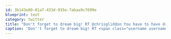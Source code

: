 ```yaml
---
id: 3b143e80-01a7-433d-935e-7abaa9c7699e
blueprint: text
category: twitter
title: "Don't forget to dream big! RT @chrisgliddon You have to have dreams to make your dreams come true."
caption: 'Don''t forget to dream big! RT <span class="username username_linked">@<a href="https://twitter.com/chrisgliddon" title="Chris Gliddon 🐯">chrisgliddon</a></span> You have to have dreams to make your dreams come true.'
---
```

